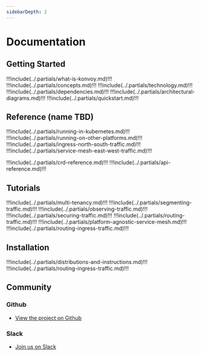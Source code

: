 ```yaml
---
sidebarDepth: 2
---
```


# Documentation

## Getting Started
!!!include(../.partials/what-is-konvoy.md)!!!
!!!include(../.partials/concepts.md)!!!
!!!include(../.partials/technology.md)!!!
!!!include(../.partials/dependencies.md)!!!
!!!include(../.partials/architectural-diagrams.md)!!!
!!!include(../.partials/quickstart.md)!!!

## Reference (name TBD)
!!!include(../.partials/running-in-kubernetes.md)!!!
!!!include(../.partials/running-on-other-platforms.md)!!!
!!!include(../.partials/ingress-north-south-traffic.md)!!!
!!!include(../.partials/service-mesh-east-west-traffic.md)!!!
<!-- !!!include(../.partials/installation.md)!!! -->
!!!include(../.partials/crd-reference.md)!!!
!!!include(../.partials/api-reference.md)!!!

## Tutorials
!!!include(../.partials/multi-tenancy.md)!!!
!!!include(../.partials/segmenting-traffic.md)!!!
!!!include(../.partials/observing-traffic.md)!!!
!!!include(../.partials/securing-traffic.md)!!!
!!!include(../.partials/routing-traffic.md)!!!
!!!include(../.partials/platform-agnostic-service-mesh.md)!!!
!!!include(../.partials/routing-ingress-traffic.md)!!!

## Installation
!!!include(../.partials/distributions-and-instructions.md)!!!
!!!include(../.partials/routing-ingress-traffic.md)!!!

## Community

### Github
* [View the project on Github](#)

### Slack
* [Join us on Slack](#)